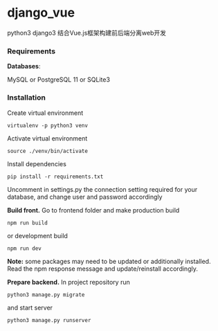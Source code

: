 # django_vue
python3 django3 结合Vue.js框架构建前后端分离web开发

### Requirements

__Databases__: 

MySQL or PostgreSQL 11 or SQLite3

### Installation

Create virtual environment

`virtualenv -p python3 venv`

Activate virtual environment

`source ./venv/bin/activate`

Install dependencies

`pip install -r requirements.txt`

Uncomment in settings.py the connection setting required for 
your database, and change user and password accordingly

__Build front.__ Go to frontend folder and make production build

`npm run build`

or development build

`npm run dev`

__Note:__ some packages may need to be updated or additionally installed.
Read the npm response message and update/reinstall accordingly.

__Prepare backend.__ In project repository run

`python3 manage.py migrate`

and start server

`python3 manage.py runserver`
